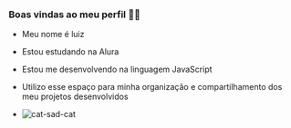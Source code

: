 ### Boas vindas ao meu perfil 💙💙

- Meu nome é luiz

- Estou estudando na Alura

- Estou me desenvolvendo na linguagem JavaScript

- Utilizo esse espaço para minha organização e compartilhamento dos meu projetos desenvolvidos


- ![cat-sad-cat](https://github.com/user-attachments/assets/7497cb51-89b3-4716-bb12-b038d952375e)
